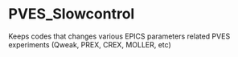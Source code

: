 # PVES_Slowcontrol
Keeps codes that changes various EPICS parameters related PVES experiments (Qweak, PREX, CREX, MOLLER, etc)

